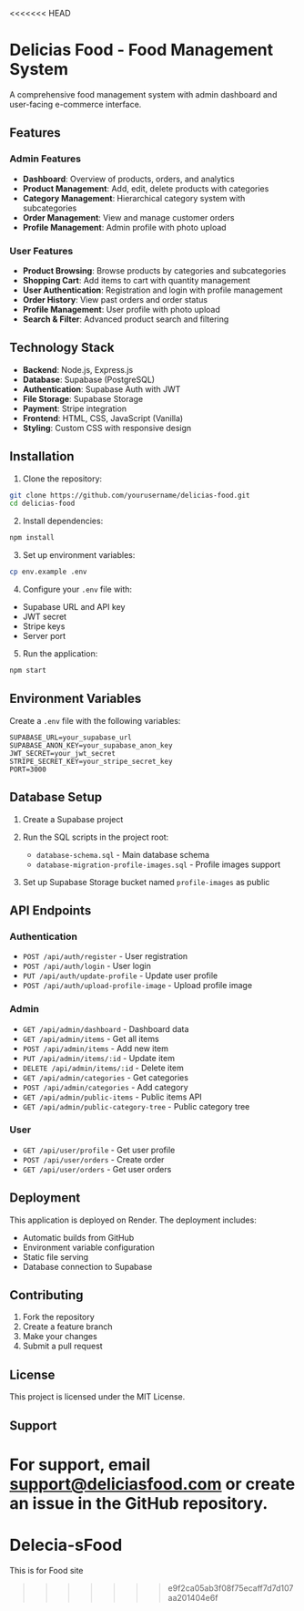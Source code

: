 <<<<<<< HEAD
# Delicias Food - Food Management System

A comprehensive food management system with admin dashboard and user-facing e-commerce interface.

## Features

### Admin Features
- **Dashboard**: Overview of products, orders, and analytics
- **Product Management**: Add, edit, delete products with categories
- **Category Management**: Hierarchical category system with subcategories
- **Order Management**: View and manage customer orders
- **Profile Management**: Admin profile with photo upload

### User Features
- **Product Browsing**: Browse products by categories and subcategories
- **Shopping Cart**: Add items to cart with quantity management
- **User Authentication**: Registration and login with profile management
- **Order History**: View past orders and order status
- **Profile Management**: User profile with photo upload
- **Search & Filter**: Advanced product search and filtering

## Technology Stack

- **Backend**: Node.js, Express.js
- **Database**: Supabase (PostgreSQL)
- **Authentication**: Supabase Auth with JWT
- **File Storage**: Supabase Storage
- **Payment**: Stripe integration
- **Frontend**: HTML, CSS, JavaScript (Vanilla)
- **Styling**: Custom CSS with responsive design

## Installation

1. Clone the repository:
```bash
git clone https://github.com/yourusername/delicias-food.git
cd delicias-food
```

2. Install dependencies:
```bash
npm install
```

3. Set up environment variables:
```bash
cp env.example .env
```

4. Configure your `.env` file with:
- Supabase URL and API key
- JWT secret
- Stripe keys
- Server port

5. Run the application:
```bash
npm start
```

## Environment Variables

Create a `.env` file with the following variables:

```env
SUPABASE_URL=your_supabase_url
SUPABASE_ANON_KEY=your_supabase_anon_key
JWT_SECRET=your_jwt_secret
STRIPE_SECRET_KEY=your_stripe_secret_key
PORT=3000
```

## Database Setup

1. Create a Supabase project
2. Run the SQL scripts in the project root:
   - `database-schema.sql` - Main database schema
   - `database-migration-profile-images.sql` - Profile images support

3. Set up Supabase Storage bucket named `profile-images` as public

## API Endpoints

### Authentication
- `POST /api/auth/register` - User registration
- `POST /api/auth/login` - User login
- `PUT /api/auth/update-profile` - Update user profile
- `POST /api/auth/upload-profile-image` - Upload profile image

### Admin
- `GET /api/admin/dashboard` - Dashboard data
- `GET /api/admin/items` - Get all items
- `POST /api/admin/items` - Add new item
- `PUT /api/admin/items/:id` - Update item
- `DELETE /api/admin/items/:id` - Delete item
- `GET /api/admin/categories` - Get categories
- `POST /api/admin/categories` - Add category
- `GET /api/admin/public-items` - Public items API
- `GET /api/admin/public-category-tree` - Public category tree

### User
- `GET /api/user/profile` - Get user profile
- `POST /api/user/orders` - Create order
- `GET /api/user/orders` - Get user orders

## Deployment

This application is deployed on Render. The deployment includes:
- Automatic builds from GitHub
- Environment variable configuration
- Static file serving
- Database connection to Supabase

## Contributing

1. Fork the repository
2. Create a feature branch
3. Make your changes
4. Submit a pull request

## License

This project is licensed under the MIT License.

## Support

For support, email support@deliciasfood.com or create an issue in the GitHub repository.
=======
# Delecia-sFood
This is for Food site 
>>>>>>> e9f2ca05ab3f08f75ecaff7d7d107aa201404e6f
